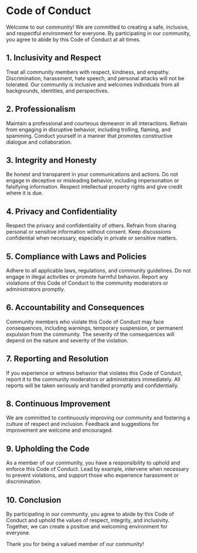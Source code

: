 # Code of Conduct

Welcome to our community! We are committed to creating a safe, inclusive, and respectful environment for everyone. By participating in our community, you agree to abide by this Code of Conduct at all times.

## 1. Inclusivity and Respect

Treat all community members with respect, kindness, and empathy. Discrimination, harassment, hate speech, and personal attacks will not be tolerated. Our community is inclusive and welcomes individuals from all backgrounds, identities, and perspectives.

## 2. Professionalism

Maintain a professional and courteous demeanor in all interactions. Refrain from engaging in disruptive behavior, including trolling, flaming, and spamming. Conduct yourself in a manner that promotes constructive dialogue and collaboration.

## 3. Integrity and Honesty

Be honest and transparent in your communications and actions. Do not engage in deceptive or misleading behavior, including impersonation or falsifying information. Respect intellectual property rights and give credit where it is due.

## 4. Privacy and Confidentiality

Respect the privacy and confidentiality of others. Refrain from sharing personal or sensitive information without consent. Keep discussions confidential when necessary, especially in private or sensitive matters.

## 5. Compliance with Laws and Policies

Adhere to all applicable laws, regulations, and community guidelines. Do not engage in illegal activities or promote harmful behavior. Report any violations of this Code of Conduct to the community moderators or administrators promptly.

## 6. Accountability and Consequences

Community members who violate this Code of Conduct may face consequences, including warnings, temporary suspension, or permanent expulsion from the community. The severity of the consequences will depend on the nature and severity of the violation.

## 7. Reporting and Resolution

If you experience or witness behavior that violates this Code of Conduct, report it to the community moderators or administrators immediately. All reports will be taken seriously and handled promptly and confidentially.

## 8. Continuous Improvement

We are committed to continuously improving our community and fostering a culture of respect and inclusion. Feedback and suggestions for improvement are welcome and encouraged.

## 9. Upholding the Code

As a member of our community, you have a responsibility to uphold and enforce this Code of Conduct. Lead by example, intervene when necessary to prevent violations, and support those who experience harassment or discrimination.

## 10. Conclusion

By participating in our community, you agree to abide by this Code of Conduct and uphold the values of respect, integrity, and inclusivity. Together, we can create a positive and welcoming environment for everyone.

Thank you for being a valued member of our community!

